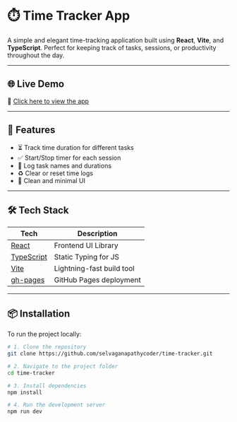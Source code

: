 # ⏱️ Time Tracker App

A simple and elegant time-tracking application built using **React**, **Vite**, and **TypeScript**. Perfect for keeping track of tasks, sessions, or productivity throughout the day.

---

## 🌐 Live Demo

🔗 [Click here to view the app](https://selvaganapathycoder.github.io/time-tracker)

---

## 🚀 Features

- ⏳ Track time duration for different tasks
- ✅ Start/Stop timer for each session
- 📄 Log task names and durations
- ♻️ Clear or reset time logs
- 🌙 Clean and minimal UI

---

## 🛠 Tech Stack

| Tech              | Description                           |
|-------------------|---------------------------------------|
| [React](https://reactjs.org/)         | Frontend UI Library              |
| [TypeScript](https://www.typescriptlang.org/)   | Static Typing for JS             |
| [Vite](https://vitejs.dev/)           | Lightning-fast build tool        |
| [gh-pages](https://www.npmjs.com/package/gh-pages) | GitHub Pages deployment        |

---

## 📦 Installation

To run the project locally:

```bash
# 1. Clone the repository
git clone https://github.com/selvaganapathycoder/time-tracker.git

# 2. Navigate to the project folder
cd time-tracker

# 3. Install dependencies
npm install

# 4. Run the development server
npm run dev
